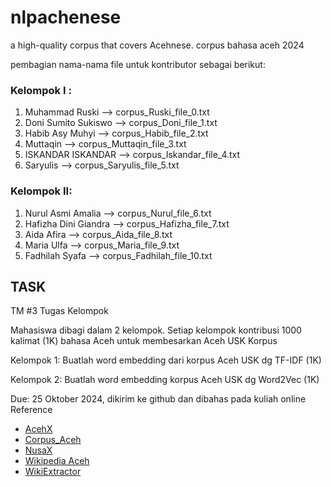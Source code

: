 # nlpachenese
a high-quality corpus that covers Acehnese. 
corpus bahasa aceh 2024

pembagian nama-nama file untuk kontributor sebagai berikut:

### Kelompok I :
1. Muhammad Ruski --> corpus_Ruski_file_0.txt
2. Doni Sumito Sukiswo --> corpus_Doni_file_1.txt
3. Habib Asy Muhyi --> corpus_Habib_file_2.txt
4. Muttaqin --> corpus_Muttaqin_file_3.txt
5. ISKANDAR ISKANDAR --> corpus_Iskandar_file_4.txt
6. Saryulis  --> corpus_Saryulis_file_5.txt

### Kelompok II:
1. Nurul Asmi Amalia --> corpus_Nurul_file_6.txt
2. Hafizha Dini Giandra --> corpus_Hafizha_file_7.txt
3. Aida Afira --> corpus_Aida_file_8.txt
4. Maria Ulfa --> corpus_Maria_file_9.txt
5. Fadhilah Syafa --> corpus_Fadhilah_file_10.txt

## TASK
TM #3 Tugas Kelompok

Mahasiswa dibagi dalam 2 kelompok. Setiap kelompok kontribusi 1000 kalimat (1K) bahasa Aceh untuk membesarkan Aceh USK Korpus

Kelompok 1: Buatlah word embedding dari korpus Aceh USK dg TF-IDF (1K)

Kelompok 2: Buatlah word embedding korpus Aceh USK dg Word2Vec (1K)

Due: 25 Oktober 2024, dikirim ke github dan dibahas pada kuliah online
Reference
- [AcehX](https://github.com/acehnlu/AcehX)
- [Corpus_Aceh](https://github.com/zaklabs/Corpus_Aceh)
- [NusaX](https://github.com/IndoNLP/nusax)
- [Wikipedia Aceh](https://ace.wikipedia.org/)
- [WikiExtractor](https://github.com/attardi/wikiextractor)
